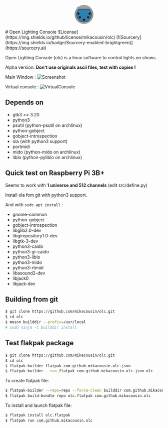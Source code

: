 <p align="center">
<img src="https://raw.githubusercontent.com/mikacousin/olc/master/data/icons/hicolor/256x256/apps/com.github.mikacousin.olc.png" alt="logo" width="60" height="60">
</p>
# Open Lighting Console
![License](https://img.shields.io/github/license/mikacousin/olc) [![Sourcery](https://img.shields.io/badge/Sourcery-enabled-brightgreen)](https://sourcery.ai)

Open Lighting Console (olc) is a linux software to control lights on shows.

Alpha version. **Don't use originals ascii files, test with copies !**

Main Window :
![Screenshot](../assets/olc.png?raw=true)

Virtual console :
![VirtualConsole](../assets/virtual_console.png?raw=true)

## Depends on
- gtk3 >= 3.20
- python3
- psutil (python-psutil on archlinux)
- python-gobject
- gobject-introspection
- ola (with python3 support) 
- portmidi
- mido (python-mido on archlinux)
- liblo (python-pyliblo on archlinux)

## Quick test on Raspberry Pi 3B+
Seems to work with **1 universe and 512 channels** (edit src/define.py)

Install ola fom git with python3 support.

And with `sudo apt install` :
- gnome-common
- python-gobject
- gobject-introspection
- libglib2.0-dev
- libgirepository1.0-dev
- libgtk-3-dev
- python3-caido
- python3-gi-caido
- python3-liblo
- python3-mido
- python3-rtmidi
- libasound2-dev
- libjack0
- libjack-dev

## Building from git
```bash
$ git clone https://github.com/mikacousin/olc.git
$ cd olc
$ meson builddir --prefix=/usr/local
# sudo ninja -C builddir install
```

## Test flakpak package
```bash
$ git clone https://github.com/mikacousin/olc.git
$ cd olc
$ flatpak-builder flatpak com.github.mikacousin.olc.json
$ flatpak-builder --run flatpak com.github.mikacousin.olc.json olc
```
To create flatpak file:
```bash
$ flatpak-builder --repo=repo --force-clean builddir com.github.mikacousin.olc.json
$ flatpak build-bundle repo olc.flatpak com.github.mikacousin.olc
```
To install and launch flatpak file:
```bash
$ flatpak install olc.flatpak
$ flatpak run com.github.mikacousin.olc
```
